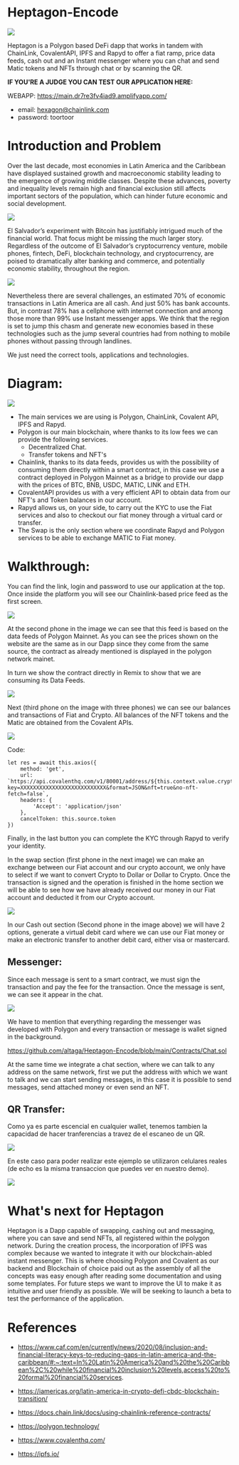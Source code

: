 # Heptagon-Encode

<img src="https://i.ibb.co/2M4VnsX/heptagon-blanco-1.png">

Heptagon is a Polygon based DeFi dapp that works in tandem with ChainLink, CovalentAPI, IPFS and Rapyd to offer a fiat ramp, price data feeds, cash out and an Instant messenger where you can chat and send Matic tokens and NFTs through chat or by scanning the QR.

**IF YOU'RE A JUDGE YOU CAN TEST OUR APPLICATION HERE:**

WEBAPP: https://main.dr7re3fv4iad9.amplifyapp.com/

- email: hexagon@chainlink.com 
- password: toortoor

# Introduction and Problem

Over the last decade, most economies in Latin America and the Caribbean have displayed sustained growth and macroeconomic stability leading to the emergence of growing middle classes. Despite these advances, poverty and inequality levels remain high and financial exclusion still affects important sectors of the population, which can hinder future economic and social development.

<img src="https://res.cloudinary.com/devpost/image/fetch/s--Rn6E347O--/c_limit,f_auto,fl_lossy,q_auto:eco,w_900/https://i.ibb.co/dDjj6Hb/image.png">

El Salvador’s experiment with Bitcoin has justifiably intrigued much of the financial world. That focus might be missing the much larger story. Regardless of the outcome of El Salvador’s cryptocurrency venture, mobile phones, fintech, DeFi, blockchain technology, and cryptocurrency, are poised to dramatically alter banking and commerce, and potentially economic stability, throughout the region.

<img src="https://res.cloudinary.com/devpost/image/fetch/s--gHa-ga0s--/c_limit,f_auto,fl_lossy,q_auto:eco,w_900/https://i.ibb.co/TwLR1fZ/image.png">

Nevertheless there are several challenges, an estimated 70% of economic transactions in Latin America are all cash. And just 50% has bank accounts. But, in contrast 78% has a cellphone with internet connection and among those more than 99% use Instant messenger apps. We think that the region is set to jump this chasm and generate new economies based in these technologies such as the jump several countries had from nothing to mobile phones without passing through landlines.

We just need the correct tools, applications and technologies.

# Diagram:

<img src="https://i.ibb.co/xJJCX0N/Cheme-drawio.png">

- The main services we are using is Polygon, ChainLink, Covalent API, IPFS and Rapyd.
- Polygon is our main blockchain, where thanks to its low fees we can provide the following services.
  - Decentralized Chat.
  - Transfer tokens and NFT's
 - Chainlink, thanks to its data feeds, provides us with the possibility of consuming them directly within a smart contract, in this case we use a contract deployed in Polygon Mainnet as a bridge to provide our dapp with the prices of BTC, BNB, USDC, MATIC, LINK and ETH.
- CovalentAPI provides us with a very efficient API to obtain data from our NFT's and Token balances in our account.
- Rapyd allows us, on your side, to carry out the KYC to use the Fiat services and also to checkout our fiat money through a virtual card or transfer.
- The Swap is the only section where we coordinate Rapyd and Polygon services to be able to exchange MATIC to Fiat money.

# Walkthrough:

You can find the link, login and password to use our application at the top. Once inside the platform you will see our Chainlink-based price feed as the first screen.

<img src="https://i.ibb.co/VQ7MCwJ/image.png">

At the second phone in the image we can see that this feed is based on the data feeds of Polygon Mainnet. As you can see the prices shown on the website are the same as in our Dapp since they come from the same source, the contract as already mentioned is displayed in the polygon network mainet.

In turn we show the contract directly in Remix to show that we are consuming its Data Feeds.

<img src="https://i.ibb.co/9pGYKhg/New-Project.png">

Next (third phone on the image with three phones) we can see our balances and transactions of Fiat and Crypto. All balances of the NFT tokens and the Matic are obtained from the Covalent APIs.

<img src="https://i.ibb.co/jvs24kD/image.png">

Code:

    let res = await this.axios({
        method: 'get',
        url: `https://api.covalenthq.com/v1/80001/address/${this.context.value.cryptoaddress.address}/balances_v2/?key=XXXXXXXXXXXXXXXXXXXXXXXXXXX&format=JSON&nft=true&no-nft-fetch=false`,
        headers: {
            'Accept': 'application/json'
        },
        cancelToken: this.source.token
    })

Finally, in the last button you can complete the KYC through Rapyd to verify your identity.

In the swap section (first phone in the next image) we can make an exchange between our Fiat account and our crypto account, we only have to select if we want to convert Crypto to Dollar or Dollar to Crypto. Once the transaction is signed and the operation is finished in the home section we will be able to see how we have already received our money in our Fiat account and deducted it from our Crypto account.

<img src="https://i.ibb.co/2vBwdSq/New-Project-2.png">

In our Cash out section (Second phone in the image above) we will have 2 options, generate a virtual debit card where we can use our Fiat money or make an electronic transfer to another debit card, either visa or mastercard.

## Messenger:

Since each message is sent to a smart contract, we must sign the transaction and pay the fee for the transaction. Once the message is sent, we can see it appear in the chat.

<img src="https://i.ibb.co/HxJCq3D/New-Project-3.png">

We have to mention that everything regarding the messenger was developed with Polygon and every transaction or message is wallet signed in the background.

https://github.com/altaga/Heptagon-Encode/blob/main/Contracts/Chat.sol

At the same time we integrate a chat section, where we can talk to any address on the same network, first we put the address with which we want to talk and we can start sending messages, in this case it is possible to send messages, send attached money or even send an NFT.

## QR Transfer:

Como ya es parte escencial en cualquier wallet, tenemos tambien la capacidad de hacer tranferencias a travez de el escaneo de un QR.

<img src="https://i.ibb.co/BsMWK9N/New-Project-4.png">

En este caso para poder realizar este ejemplo se utilizaron celulares reales (de echo es la misma transaccion que puedes ver en nuestro demo).

<img src="https://i.ibb.co/MCtJvTQ/New-Project-5.png">

# What's next for Heptagon

Heptagon is a Dapp capable of swapping, cashing out and messaging, where you can save and send NFTs, all registered within the polygon network. During the creation process, the incorporation of IPFS was complex because we wanted to integrate it with our blockchain-abled instant messenger. This is where choosing Polygon and Covalent as our backend and Blockchain of choice paid out as the assembly of all the concepts was easy enough after reading some documentation and using some templates. For future steps we want to improve the UI to make it as intuitive and user friendly as possible. We will be seeking to launch a beta to test the performance of the application.

# References

- https://www.caf.com/en/currently/news/2020/08/inclusion-and-financial-literacy-keys-to-reducing-gaps-in-latin-america-and-the-caribbean/#:~:text=In%20Latin%20America%20and%20the%20Caribbean%2C%20while%20financial%20inclusion%20levels,access%20to%20formal%20financial%20services.

- https://iamericas.org/latin-america-in-crypto-defi-cbdc-blockchain-transition/

- https://docs.chain.link/docs/using-chainlink-reference-contracts/

- https://polygon.technology/

- https://www.covalenthq.com/

- https://ipfs.io/
